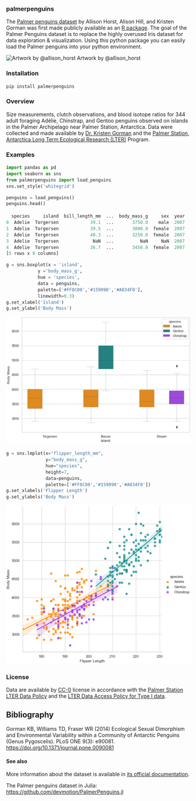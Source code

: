 
### palmerpenguins
The [Palmer penguins dataset](https://allisonhorst.github.io/palmerpenguins/) by Allison Horst, Alison Hill, and Kristen Gorman was first made publicly available as an [R package](https://cran.r-project.org/web/packages/palmerpenguins/index.html). The goal of the Palmer Penguins dataset is to replace the highly overused Iris dataset for data exploration & visualization.
Using this python package you can easily load the Palmer penguins into your python environment. 

![Artwork by @allison_horst](https://allisonhorst.github.io/palmerpenguins/reference/figures/lter_penguins.png "Artwork by @allison_horst")
Artwork by @allison_horst

### Installation

```python
pip install palmerpenguins
```

### Overview

Size measurements, clutch observations, and blood isotope ratios for 344 adult foraging Adélie, Chinstrap, and Gentoo penguins observed on islands in the Palmer Archipelago near Palmer Station, Antarctica. Data were collected and made available by [Dr. Kristen Gorman](https://www.uaf.edu/cfos/people/faculty/detail/kristen-gorman.php) and the [Palmer Station, Antarctica Long Term Ecological Research (LTER)](https://pal.lternet.edu/)  Program.

### Examples
```python
import pandas as pd
import seaborn as sns 
from palmerpenguins import load_penguins
sns.set_style('whitegrid')
```

```python
penguins = load_penguins()
penguins.head()

  species     island  bill_length_mm  ...  body_mass_g     sex  year
0  Adelie  Torgersen            39.1  ...       3750.0    male  2007
1  Adelie  Torgersen            39.5  ...       3800.0  female  2007
2  Adelie  Torgersen            40.3  ...       3250.0  female  2007
3  Adelie  Torgersen             NaN  ...          NaN     NaN  2007
4  Adelie  Torgersen            36.7  ...       3450.0  female  2007
[5 rows x 8 columns]
```

```python
g = sns.boxplot(x = 'island',
            y ='body_mass_g',
            hue = 'species',
            data = penguins,
            palette=['#FF8C00','#159090','#A034F0'],
            linewidth=0.3)
g.set_xlabel('Island')
g.set_ylabel('Body Mass')
```
<p align="center">
 <img width="600" src="docs/artworks/box_plot.PNG" />
</p>

```python
g = sns.lmplot(x="flipper_length_mm",
               y="body_mass_g",
               hue="species",
               height=7,
               data=penguins,
               palette=['#FF8C00','#159090','#A034F0'])
g.set_xlabels('Flipper Length')
g.set_ylabels('Body Mass')
```
<p align="center">
 <img width="600" src="docs/artworks/lm_plot.PNG" />
</p>

### License 
Data are available by
[CC-0](https://creativecommons.org/share-your-work/public-domain/cc0/) license in
accordance with the [Palmer Station LTER Data Policy](http://pal.lternet.edu/data/policies)
and the
[LTER Data Access Policy for Type I data](https://lternet.edu/data-access-policy/).

## Bibliography

Gorman KB, Williams TD, Fraser WR (2014) Ecological Sexual Dimorphism and Environmental
Variability within a Community of Antarctic Penguins (Genus Pygoscelis). PLoS ONE 9(3):
e90081. https://doi.org/10.1371/journal.pone.0090081

#### See also

More information about the dataset is available in
[its official documentation](https://allisonhorst.github.io/palmerpenguins/).

The Palmer penguins dataset in Julia:
https://github.com/devmotion/PalmerPenguins.jl
